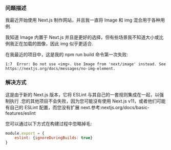 ### 问题描述
我最近开始使用 Next.js 制作网站，并且我一直将 Image 和 img 混合用于各种用例.

我知道 Image 内置于 Next.js 并且是更好的选择，但有些场景我不知道大小或比例我正在加载的图像，因此 img 似乎更适合.

在我最近的项目中，这是我的 npm run build 命令第一次失败:

```
1:7  Error: Do not use <img>. Use Image from 'next/image' instead. See https://nextjs.org/docs/messages/no-img-element.
```

### 解决方式
这是由于新的 Next.js 版本，它将 ESLint 与其自己的一套规则集成在一起，以强制执行 .您的其他项目不会失败，因为您可能没有使用 Next.js v11，或者他们可能有自己的 ESLint 配置，而您没有扩展 next.参考:nextjs.org/docs/basic-features/eslint

您可以通过以下方式在构建过程中忽略掉毛:

```js title=next.config.js
module.export = {
    eslint: {ignoreDuringBuilds: true}
}
```
